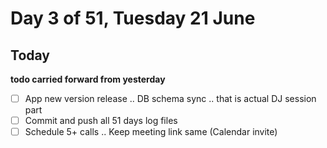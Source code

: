 # Day 3 of 51, Tuesday 21 June

## Today

**todo carried forward from yesterday**
- [ ] App new version release .. DB schema sync .. that is actual DJ session part
- [ ] Commit and push all 51 days log files
- [ ] Schedule 5+ calls .. Keep meeting link same (Calendar invite)
